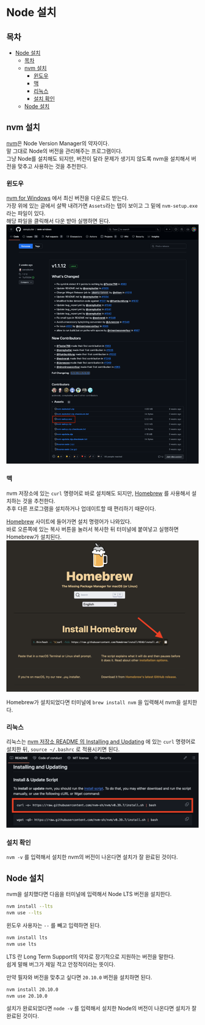 # Node 설치

## 목차

- [Node 설치](#node-설치)
  - [목차](#목차)
  - [nvm 설치](#nvm-설치)
    - [윈도우](#윈도우)
    - [맥](#맥)
    - [리눅스](#리눅스)
    - [설치 확인](#설치-확인)
  - [Node 설치](#node-설치-1)

## nvm 설치

[nvm](https://www.github.com/nvm-sh/nvm)은 Node Version Manager의 약자이다.  
말 그대로 Node의 버전을 관리해주는 프로그램이다.  
그냥 Node를 설치해도 되지만, 버전이 달라 문제가 생기지 않도록 nvm을 설치해서 버전을 맞추고 사용하는 것을 추천한다.

### 윈도우

[nvm for Windows](https://github.com/coreybutler/nvm-windows/releases) 에서 최신 버전을 다운로드 받는다.  
가장 위에 있는 글에서 살짝 내려가면 `Assets`라는 탭이 보이고 그 밑에 `nvm-setup.exe`라는 파일이 있다.  
해당 파일을 클릭해서 다운 받아 실행하면 된다.  
![nvm for Windows 다운로드 링크 위치](./download-nvm-for-windows.png)

### 맥

nvm 저장소에 있는 `curl` 명령어로 바로 설치해도 되지만, [Homebrew](https://brew.sh/) 를 사용해서 설치하는 것을 추천한다.  
추후 다른 프로그램을 설치하거나 업데이트할 때 편리하기 때문이다.

[Homebrew](https://brew.sh/) 사이트에 들어가면 설치 명령어가 나와있다.  
바로 오른쪽에 있는 복사 버튼을 눌러서 복사한 뒤 터미널에 붙여넣고 실행하면 Homebrew가 설치된다.  
![Homebrew 설치 명령어 위치](./download-homebrew.png)

Homebrew가 설치되었다면 터미널에 `brew install nvm` 을 입력해서 nvm을 설치한다.

### 리눅스

리눅스는 [nvm 저장소 README 의 Installing and Updating](https://github.com/nvm-sh/nvm#installing-and-updating) 에 있는 `curl` 명령어로 설치한 뒤, `source ~/.bashrc` 로 적용시키면 된다.  
![curl 명령어 위치](./download-nvm-with-curl.png)

### 설치 확인

`nvm -v` 를 입력해서 설치한 nvm의 버전이 나온다면 설치가 잘 완료된 것이다.

## Node 설치

nvm을 설치했다면 다음을 터미널에 입력해서 Node LTS 버전을 설치한다.

```bash
nvm install --lts
nvm use --lts
```

윈도우 사용자는 `--` 를 빼고 입력하면 된다.

```bash
nvm install lts
nvm use lts
```

LTS 란 Long Term Support의 약자로 장기적으로 지원하는 버전을 말한다.  
쉽게 말해 버그가 제일 적고 안정적이라는 뜻이다.

만약 필자와 버전을 맞추고 싶다면 `20.10.0` 버전을 설치하면 된다.

```bash
nvm install 20.10.0
nvm use 20.10.0
```

설치가 완료되었다면 `node -v` 를 입력해서 설치한 Node의 버전이 나온다면 설치가 잘 완료된 것이다.
